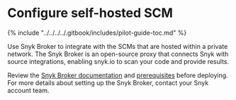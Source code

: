 # Configure self-hosted SCM

{% include "../../../../.gitbook/includes/pilot-guide-toc.md" %}

Use Snyk Broker to integrate with the SCMs that are hosted within a private network. The Snyk Broker is an open-source proxy that connects Snyk with source integrations, enabling snyk.io to scan your code and provide results.

Review the [Snyk Broker documentation](../../../../implementation-and-setup/enterprise-setup/snyk-broker/) and [prerequisites](../../../../implementation-and-setup/enterprise-setup/snyk-broker/classic-broker/prepare-snyk-broker-for-deployment/) before deploying. For more details about setting up the Snyk Broker, contact your Snyk account team.
